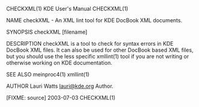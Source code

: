 CHECKXML(1)                                                                                   KDE User's Manual                                                                                   CHECKXML(1)



NAME
       checkXML - An XML lint tool for KDE DocBook XML documents.

SYNOPSIS
       checkXML [filename]

DESCRIPTION
       checkXML is a tool to check for syntax errors in KDE DocBook XML files. It can also be used for other DocBook based XML files, but you should use the less specific xmllint(1) tool if you are not
       writing or otherwise working on KDE documentation.

SEE ALSO
       meinproc4(1) xmllint(1)

AUTHOR
       Lauri Watts <lauri@kde.org>
           Author.



[FIXME: source]                                                                                   2003-07-03                                                                                      CHECKXML(1)
